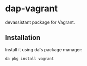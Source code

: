 # dap-vagrant
devassistant package for Vagrant.

## Installation

Install it using da's package manager:

```
da pkg install vagrant
```

